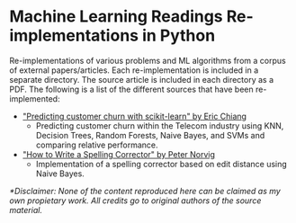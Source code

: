 # Machine Learning Readings Re-implementations in Python
Re-implementations of various problems and ML algorithms from a corpus of external papers/articles. Each re-implementation is included in a separate directory. The source article is included in each directory as a PDF. The following is a list of the different sources that have been re-implemented:

- ["Predicting customer churn with scikit-learn" by Eric Chiang](predicting_customer_churn/)
    - Predicting customer churn within the Telecom industry using KNN, Decision Trees, Random Forests, Naive Bayes, and SVMs and comparing relative performance.
- ["How to Write a Spelling Corrector" by Peter Norvig](naive_spelling_corrector/)
    - Implementation of a spelling corrector based on edit distance using Naive Bayes.

  
*\*Disclaimer: None of the content reproduced here can be claimed as my own propietary work. All credits go to original authors of the source material.*
